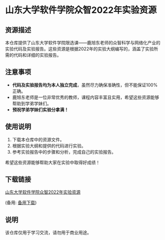 # 山东大学软件学院众智2022年实验资源

## 资源描述

本仓库提供了山东大学软件学院限选课——鹿旭东老师的众智科学与网络化产业的实验代码及实验报告。这些资源是根据2022年的实验大纲编写的，涵盖了实验所需的代码和详细的实验报告。

## 注意事项

- **代码及实验报告均为本人独立完成**，虽然尽力确保准确性，但不能保证100%正确。
- 鹿旭东老师是一位非常优秀的教师，课程内容丰富且实用，希望这些资源能够帮助到学弟学妹们。
- **预祝学弟学妹们实验分拿满！**

## 使用说明

1. 下载本仓库中的资源文件。
2. 根据实验大纲和提供的代码进行实验。
3. 参考实验报告中的步骤和分析，完成自己的实验报告。

希望这些资源能够帮助大家在实验中取得好成绩！

## 下载链接
[山东大学软件学院众智2022年实验资源](https://pan.quark.cn/s/f3bba284adf6) 

(备用: [备用下载](https://pan.baidu.com/s/1Mo3zYHvvAMVXejlDqnsB9w?pwd=1234))

## 说明

该仓库仅用于学习交流，请勿用于商业用途。

